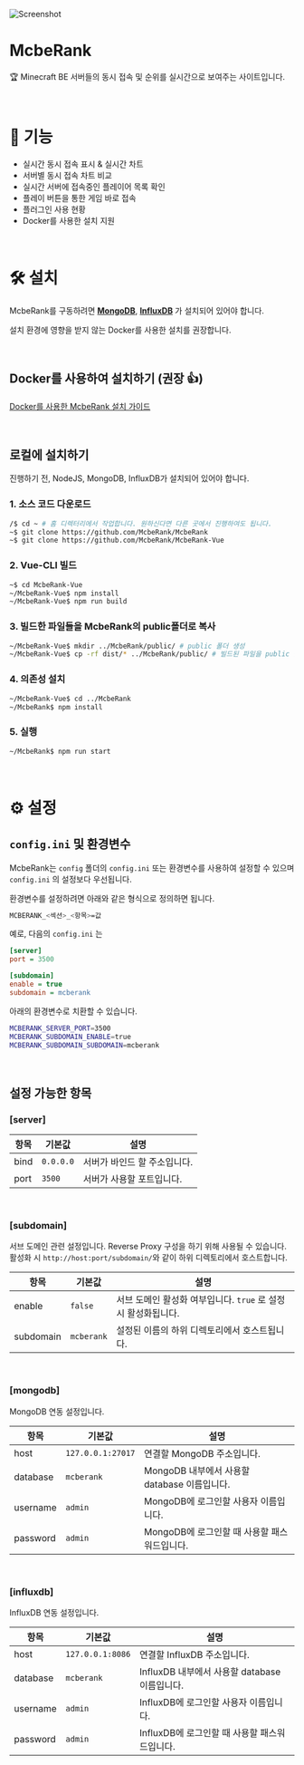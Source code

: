 ![Screenshot](/assets/images/v2/demo.webp)

# McbeRank

🏆 Minecraft BE 서버들의 동시 접속 및 순위를 실시간으로 보여주는 사이트입니다.

<br>

# 🎨 기능

-   실시간 동시 접속 표시 & 실시간 차트
-   서버별 동시 접속 차트 비교
-   실시간 서버에 접속중인 플레이어 목록 확인
-   플레이 버튼을 통한 게임 바로 접속
-   플러그인 사용 현황
-   Docker를 사용한 설치 지원

<br>

# 🛠 설치

McbeRank를 구동하려면 **[MongoDB](https://www.mongodb.com/)**, **[InfluxDB](https://www.influxdata.com/)** 가 설치되어 있어야 합니다.

설치 환경에 영향을 받지 않는 Docker를 사용한 설치를 권장합니다.

<br>

## Docker를 사용하여 설치하기 (권장 👍)

[Docker를 사용한 McbeRank 설치 가이드](https://github.com/McbeRank/McbeRank-Docker/blob/master/README.md)

<br>

## 로컬에 설치하기

진행하기 전, NodeJS, MongoDB, InfluxDB가 설치되어 있어야 합니다.

### 1. 소스 코드 다운로드

```bash
/$ cd ~ # 홈 디렉터리에서 작업합니다. 원하신다면 다른 곳에서 진행하여도 됩니다.
~$ git clone https://github.com/McbeRank/McbeRank
~$ git clone https://github.com/McbeRank/McbeRank-Vue
```

### 2. Vue-CLI 빌드

```bash
~$ cd McbeRank-Vue
~/McbeRank-Vue$ npm install
~/McbeRank-Vue$ npm run build
```

### 3. 빌드한 파일들을 McbeRank의 public폴더로 복사

```bash
~/McbeRank-Vue$ mkdir ../McbeRank/public/ # public 폴더 생성
~/McbeRank-Vue$ cp -rf dist/* ../McbeRank/public/ # 빌드된 파일을 public 폴더로 복사
```

### 4. 의존성 설치

```bash
~/McbeRank-Vue$ cd ../McbeRank
~/McbeRank$ npm install
```

### 5. 실행

```bash
~/McbeRank$ npm run start
```

<br>

# ⚙ 설정

## `config.ini` 및 환경변수

McbeRank는 `config` 폴더의 `config.ini` 또는 환경변수를 사용하여 설정할 수 있으며 `config.ini` 의 설정보다 우선됩니다.

환경변수를 설정하려면 아래와 같은 형식으로 정의하면 됩니다.

```bash
MCBERANK_<섹션>_<항목>=값
```

예로, 다음의 `config.ini` 는

```ini
[server]
port = 3500

[subdomain]
enable = true
subdomain = mcberank
```

아래의 환경변수로 치환할 수 있습니다.

```bash
MCBERANK_SERVER_PORT=3500
MCBERANK_SUBDOMAIN_ENABLE=true
MCBERANK_SUBDOMAIN_SUBDOMAIN=mcberank
```

<br>

## 설정 가능한 항목

### [server]

| 항목 | 기본값    | 설명                         |
| ---- | --------- | ---------------------------- |
| bind | `0.0.0.0` | 서버가 바인드 할 주소입니다. |
| port | `3500`    | 서버가 사용할 포트입니다.    |

<br>

### [subdomain]

서브 도메인 관련 설정입니다. Reverse Proxy 구성을 하기 위해 사용될 수 있습니다.
활성화 시 `http://host:port/subdomain/`와 같이 하위 디렉토리에서 호스트합니다.

| 항목      | 기본값     | 설명                                                           |
| --------- | ---------- | -------------------------------------------------------------- |
| enable    | `false`    | 서브 도메인 활성화 여부입니다. `true` 로 설정 시 활성화됩니다. |
| subdomain | `mcberank` | 설정된 이름의 하위 디렉토리에서 호스트됩니다.                  |

<br>

### [mongodb]

MongoDB 연동 설정입니다.

| 항목     | 기본값            | 설명                                         |
| -------- | ----------------- | -------------------------------------------- |
| host     | `127.0.0.1:27017` | 연결할 MongoDB 주소입니다.                   |
| database | `mcberank`        | MongoDB 내부에서 사용할 database 이름입니다. |
| username | `admin`           | MongoDB에 로그인할 사용자 이름입니다.        |
| password | `admin`           | MongoDB에 로그인할 때 사용할 패스워드입니다. |

<br>

### [influxdb]

InfluxDB 연동 설정입니다.

| 항목     | 기본값           | 설명                                          |
| -------- | ---------------- | --------------------------------------------- |
| host     | `127.0.0.1:8086` | 연결할 InfluxDB 주소입니다.                   |
| database | `mcberank`       | InfluxDB 내부에서 사용할 database 이름입니다. |
| username | `admin`          | InfluxDB에 로그인할 사용자 이름입니다.        |
| password | `admin`          | InfluxDB에 로그인할 때 사용할 패스워드입니다. |
